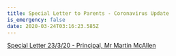 ```yaml
---
title: Special Letter to Parents - Coronavirus Update
is_emergency: false
date: 2020-03-24T03:16:23.585Z
---
```

[Special Letter 23/3/20 - Principal, Mr Martin McAllen](<Special Letter to Parents - Coronavirus Update>)
